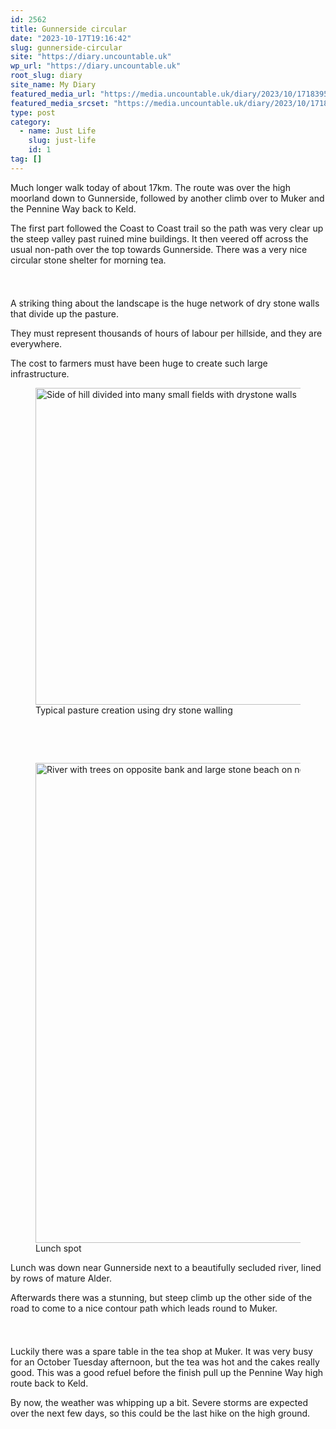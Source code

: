 ```yaml
---
id: 2562
title: Gunnerside circular
date: "2023-10-17T19:16:42"
slug: gunnerside-circular
site: "https://diary.uncountable.uk"
wp_url: "https://diary.uncountable.uk"
root_slug: diary
site_name: My Diary
featured_media_url: "https://media.uncountable.uk/diary/2023/10/17183951/IMG20231017102507.webp"
featured_media_srcset: "https://media.uncountable.uk/diary/2023/10/17183951/IMG20231017102507-300x171.webp 300w, https://media.uncountable.uk/diary/2023/10/17183951/IMG20231017102507-1024x583.webp 1024w, https://media.uncountable.uk/diary/2023/10/17183951/IMG20231017102507-150x150.webp 150w, https://media.uncountable.uk/diary/2023/10/17183951/IMG20231017102507-640x364.webp 640w, https://media.uncountable.uk/diary/2023/10/17183951/IMG20231017102507.webp 2000w"
type: post
category:
  - name: Just Life
    slug: just-life
    id: 1
tag: []
---
```



<p>Much longer walk today of about 17km.  The route was over the high moorland down to Gunnerside, followed by another climb over to Muker and the Pennine Way back to Keld.</p>



<p>The first part followed the Coast to Coast trail so the path was very clear up the steep valley past ruined mine buildings.  It then veered off across the usual non-path over the top towards Gunnerside.  There was a very nice circular stone shelter for morning tea.</p>


<style>.kb-row-layout-id2562_23fd12-e5 > .kt-row-column-wrap{align-content:start;}:where(.kb-row-layout-id2562_23fd12-e5 > .kt-row-column-wrap) > .wp-block-kadence-column{justify-content:start;}.kb-row-layout-id2562_23fd12-e5 > .kt-row-column-wrap{column-gap:var(--global-kb-gap-md, 2rem);row-gap:var(--global-kb-gap-md, 2rem);padding-top:var(--global-kb-spacing-sm, 1.5rem);padding-bottom:var(--global-kb-spacing-sm, 1.5rem);grid-template-columns:repeat(2, minmax(0, 1fr));}.kb-row-layout-id2562_23fd12-e5 > .kt-row-layout-overlay{opacity:0.30;}@media all and (max-width: 1024px){.kb-row-layout-id2562_23fd12-e5 > .kt-row-column-wrap{grid-template-columns:repeat(2, minmax(0, 1fr));}}@media all and (max-width: 767px){.kb-row-layout-id2562_23fd12-e5 > .kt-row-column-wrap{grid-template-columns:minmax(0, 1fr);}.kb-row-layout-id2562_23fd12-e5 > .kt-row-column-wrap > .wp-block-kadence-column:nth-of-type(1){order:2;}.kb-row-layout-id2562_23fd12-e5 > .kt-row-column-wrap > .wp-block-kadence-column:nth-of-type(2){order:1;}.kb-row-layout-id2562_23fd12-e5 > .kt-row-column-wrap > .wp-block-kadence-column:nth-of-type(3){order:12;}.kb-row-layout-id2562_23fd12-e5 > .kt-row-column-wrap > .wp-block-kadence-column:nth-of-type(4){order:11;}.kb-row-layout-id2562_23fd12-e5 > .kt-row-column-wrap > .wp-block-kadence-column:nth-of-type(5){order:22;}.kb-row-layout-id2562_23fd12-e5 > .kt-row-column-wrap > .wp-block-kadence-column:nth-of-type(6){order:21;}.kb-row-layout-id2562_23fd12-e5 > .kt-row-column-wrap > .wp-block-kadence-column:nth-of-type(7){order:32;}.kb-row-layout-id2562_23fd12-e5 > .kt-row-column-wrap > .wp-block-kadence-column:nth-of-type(8){order:31;}}</style><div class="kb-row-layout-wrap kb-row-layout-id2562_23fd12-e5 alignnone wp-block-kadence-rowlayout"><div class="kt-row-column-wrap kt-has-2-columns kt-row-layout-equal kt-tab-layout-inherit kt-mobile-layout-row kt-row-valign-top">
<style>.kadence-column2562_7312ba-06 > .kt-inside-inner-col,.kadence-column2562_7312ba-06 > .kt-inside-inner-col:before{border-top-left-radius:0px;border-top-right-radius:0px;border-bottom-right-radius:0px;border-bottom-left-radius:0px;}.kadence-column2562_7312ba-06 > .kt-inside-inner-col{column-gap:var(--global-kb-gap-sm, 1rem);}.kadence-column2562_7312ba-06 > .kt-inside-inner-col{flex-direction:column;}.kadence-column2562_7312ba-06 > .kt-inside-inner-col > .aligncenter{width:100%;}.kadence-column2562_7312ba-06 > .kt-inside-inner-col:before{opacity:0.3;}.kadence-column2562_7312ba-06{position:relative;}@media all and (max-width: 1024px){.kadence-column2562_7312ba-06 > .kt-inside-inner-col{flex-direction:column;justify-content:center;}}@media all and (max-width: 767px){.kadence-column2562_7312ba-06 > .kt-inside-inner-col{flex-direction:column;justify-content:center;}}</style>
<div class="wp-block-kadence-column kadence-column2562_7312ba-06"><div class="kt-inside-inner-col">
<p>A striking thing about the landscape is the huge network of dry stone walls that divide up the pasture.</p>



<p>They must represent thousands of hours of labour per hillside, and they are everywhere.</p>



<p>The cost to farmers must have been huge to create such large infrastructure.</p>
</div></div>


<style>.kadence-column2562_4f1cd3-19 > .kt-inside-inner-col,.kadence-column2562_4f1cd3-19 > .kt-inside-inner-col:before{border-top-left-radius:0px;border-top-right-radius:0px;border-bottom-right-radius:0px;border-bottom-left-radius:0px;}.kadence-column2562_4f1cd3-19 > .kt-inside-inner-col{column-gap:var(--global-kb-gap-sm, 1rem);}.kadence-column2562_4f1cd3-19 > .kt-inside-inner-col{flex-direction:column;}.kadence-column2562_4f1cd3-19 > .kt-inside-inner-col > .aligncenter{width:100%;}.kadence-column2562_4f1cd3-19 > .kt-inside-inner-col:before{opacity:0.3;}.kadence-column2562_4f1cd3-19{position:relative;}@media all and (max-width: 1024px){.kadence-column2562_4f1cd3-19 > .kt-inside-inner-col{flex-direction:column;justify-content:center;}}@media all and (max-width: 767px){.kadence-column2562_4f1cd3-19 > .kt-inside-inner-col{flex-direction:column;justify-content:center;}}</style>
<div class="wp-block-kadence-column kadence-column2562_4f1cd3-19"><div class="kt-inside-inner-col">
<figure class="wp-block-image size-large"><img loading="lazy" decoding="async" width="1024" height="507" src="https://media.uncountable.uk/diary/2023/10/17183952/IMG20231017114730-1024x507.webp" alt="Side of hill divided into many small fields with drystone walls" class="wp-image-2556" srcset="https://media.uncountable.uk/diary/2023/10/17183952/IMG20231017114730-1024x507.webp 1024w, https://media.uncountable.uk/diary/2023/10/17183952/IMG20231017114730-300x149.webp 300w, https://media.uncountable.uk/diary/2023/10/17183952/IMG20231017114730-640x317.webp 640w, https://media.uncountable.uk/diary/2023/10/17183952/IMG20231017114730.webp 2000w" sizes="auto, (max-width: 1024px) 100vw, 1024px" /><figcaption class="wp-element-caption">Typical pasture creation using dry stone walling</figcaption></figure>
</div></div>

</div></div>

<style>.kb-row-layout-id2562_1fa885-4a > .kt-row-column-wrap{align-content:start;}:where(.kb-row-layout-id2562_1fa885-4a > .kt-row-column-wrap) > .wp-block-kadence-column{justify-content:start;}.kb-row-layout-id2562_1fa885-4a > .kt-row-column-wrap{column-gap:var(--global-kb-gap-md, 2rem);row-gap:var(--global-kb-gap-md, 2rem);padding-top:var(--global-kb-spacing-sm, 1.5rem);padding-bottom:var(--global-kb-spacing-sm, 1.5rem);grid-template-columns:repeat(2, minmax(0, 1fr));}.kb-row-layout-id2562_1fa885-4a > .kt-row-layout-overlay{opacity:0.30;}@media all and (max-width: 1024px){.kb-row-layout-id2562_1fa885-4a > .kt-row-column-wrap{grid-template-columns:repeat(2, minmax(0, 1fr));}}@media all and (max-width: 767px){.kb-row-layout-id2562_1fa885-4a > .kt-row-column-wrap{grid-template-columns:minmax(0, 1fr);}}</style><div class="kb-row-layout-wrap kb-row-layout-id2562_1fa885-4a alignnone wp-block-kadence-rowlayout"><div class="kt-row-column-wrap kt-has-2-columns kt-row-layout-equal kt-tab-layout-inherit kt-mobile-layout-row kt-row-valign-top">
<style>.kadence-column2562_79e493-65 > .kt-inside-inner-col,.kadence-column2562_79e493-65 > .kt-inside-inner-col:before{border-top-left-radius:0px;border-top-right-radius:0px;border-bottom-right-radius:0px;border-bottom-left-radius:0px;}.kadence-column2562_79e493-65 > .kt-inside-inner-col{column-gap:var(--global-kb-gap-sm, 1rem);}.kadence-column2562_79e493-65 > .kt-inside-inner-col{flex-direction:column;}.kadence-column2562_79e493-65 > .kt-inside-inner-col > .aligncenter{width:100%;}.kadence-column2562_79e493-65 > .kt-inside-inner-col:before{opacity:0.3;}.kadence-column2562_79e493-65{position:relative;}@media all and (max-width: 1024px){.kadence-column2562_79e493-65 > .kt-inside-inner-col{flex-direction:column;justify-content:center;}}@media all and (max-width: 767px){.kadence-column2562_79e493-65 > .kt-inside-inner-col{flex-direction:column;justify-content:center;}}</style>
<div class="wp-block-kadence-column kadence-column2562_79e493-65"><div class="kt-inside-inner-col">
<figure class="wp-block-image size-large"><img loading="lazy" decoding="async" width="1024" height="768" src="https://media.uncountable.uk/diary/2023/10/17183953/IMG20231017122611-1024x768.webp" alt="River with trees on opposite bank and large stone beach on near bank" class="wp-image-2557" srcset="https://media.uncountable.uk/diary/2023/10/17183953/IMG20231017122611-1024x768.webp 1024w, https://media.uncountable.uk/diary/2023/10/17183953/IMG20231017122611-300x225.webp 300w, https://media.uncountable.uk/diary/2023/10/17183953/IMG20231017122611-640x480.webp 640w, https://media.uncountable.uk/diary/2023/10/17183953/IMG20231017122611.webp 2000w" sizes="auto, (max-width: 1024px) 100vw, 1024px" /><figcaption class="wp-element-caption">Lunch spot</figcaption></figure>
</div></div>


<style>.kadence-column2562_7e5556-ee > .kt-inside-inner-col,.kadence-column2562_7e5556-ee > .kt-inside-inner-col:before{border-top-left-radius:0px;border-top-right-radius:0px;border-bottom-right-radius:0px;border-bottom-left-radius:0px;}.kadence-column2562_7e5556-ee > .kt-inside-inner-col{column-gap:var(--global-kb-gap-sm, 1rem);}.kadence-column2562_7e5556-ee > .kt-inside-inner-col{flex-direction:column;}.kadence-column2562_7e5556-ee > .kt-inside-inner-col > .aligncenter{width:100%;}.kadence-column2562_7e5556-ee > .kt-inside-inner-col:before{opacity:0.3;}.kadence-column2562_7e5556-ee{position:relative;}@media all and (max-width: 1024px){.kadence-column2562_7e5556-ee > .kt-inside-inner-col{flex-direction:column;justify-content:center;}}@media all and (max-width: 767px){.kadence-column2562_7e5556-ee > .kt-inside-inner-col{flex-direction:column;justify-content:center;}}</style>
<div class="wp-block-kadence-column kadence-column2562_7e5556-ee"><div class="kt-inside-inner-col">
<p>Lunch was down near Gunnerside next to a beautifully secluded river, lined by rows of mature Alder.</p>



<p>Afterwards there was a stunning, but steep climb up the other side of the road to come to a nice contour path which leads round to Muker.</p>
</div></div>

</div></div>


<p>Luckily there was a spare table in the tea shop at Muker.  It was very busy for an October Tuesday afternoon, but the tea was hot and the cakes really good.  This was a good refuel before the finish pull up the Pennine Way high route back to Keld.  </p>



<p>By now, the weather was whipping up a bit.  Severe storms are expected over the next few days, so this could be the last hike on the high ground.</p>
